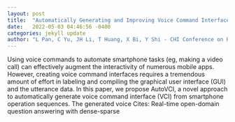 ```yaml
---
layout: post
title:  "Automatically Generating and Improving Voice Command Interface from Operation Sequences on Smartphones"
date:   2022-05-03 04:46:56 -0400
categories: jekyll update
author: "L Pan, C Yu, JH Li, T Huang, X Bi, Y Shi - CHI Conference on Human Factors in , 2022"
---
```

Using voice commands to automate smartphone tasks (eg, making a video call) can effectively augment the interactivity of numerous mobile apps. However, creating voice command interfaces requires a tremendous amount of effort in labeling and compiling the graphical user interface (GUI) and the utterance data. In this paper, we propose AutoVCI, a novel approach to automatically generate voice command interface (VCI) from smartphone operation sequences. The generated voice Cites: Real-time open-domain question answering with dense-sparse